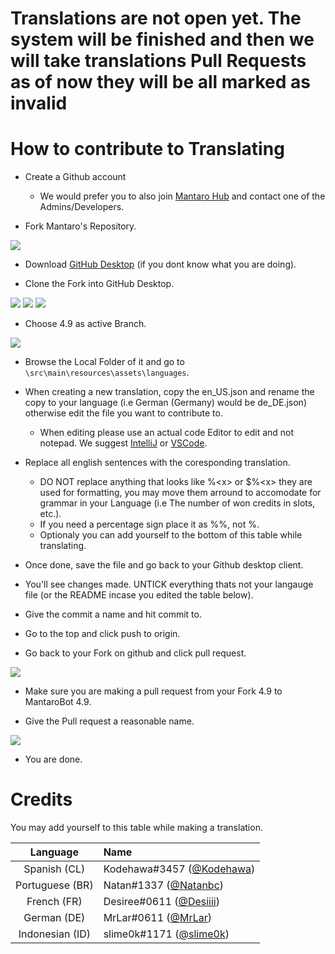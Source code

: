 # Translations are not open yet. The system will be finished and then we will take translations Pull Requests as of now they will be all marked as invalid
# How to contribute to Translating

 - Create a Github account
   - We would prefer you to also join [Mantaro Hub](https://discord.gg/ppKeqqh) and contact one of the Admins/Developers.

 - Fork Mantaro's Repository.

 ![](https://i.imgur.com/Zl7Sr70.png)

 - Download [GitHub Desktop](https://desktop.github.com/) (if you dont know what you are doing).

 - Clone the Fork into GitHub Desktop.

 ![](https://i.imgur.com/jpf8qmo.png)  ![](https://i.imgur.com/KgxBlB2.png) ![](https://i.imgur.com/LPihVzy.png)

 - Choose 4.9 as active Branch.

 ![](https://i.imgur.com/pFqFgh8.png)

 - Browse the Local Folder of it and go to `\src\main\resources\assets\languages`.

 - When creating a new translation, copy the en_US.json and rename the copy to your language (i.e German (Germany) would be de_DE.json) otherwise edit the file you want to contribute to.
    - When editing please use an actual code Editor to edit and not notepad. We suggest [IntelliJ](https://www.jetbrains.com/idea/) or [VSCode](https://code.visualstudio.com/).

 - Replace all english sentences with the coresponding translation.
   - DO NOT replace anything that looks like %\<x> or $%\<x> they are used for formatting, you may move them arround to accomodate for grammar in your Language (i.e The number of won credits in slots, etc.).
   - If you need a percentage sign place it as %%, not %.
   - Optionaly you can add yourself to the bottom of this table while translating.

 - Once done, save the file and go back to your Github desktop client.

 - You'll see changes made. UNTICK everything thats not your langauge file (or the README incase you edited the table below).

 - Give the commit a name and hit commit to.

 - Go to the top and click push to origin.

 - Go back to your Fork on github and click pull request.

 ![](https://i.imgur.com/HROt9B4.png)

 - Make sure you are making a pull request from your Fork 4.9 to MantaroBot 4.9.

 - Give the Pull request a reasonable name.

 ![](https://i.imgur.com/Y7sTIGw.png)

 - You are done.

# Credits
You may add yourself to this table while making a translation.

| Language | Name |
|:--------:|:-----|
| Spanish (CL) | Kodehawa#3457 ([@Kodehawa](https://github.com/Kodehawa)) |
| Portuguese (BR) | Natan#1337 ([@Natanbc](https://github.com/natanbc)) |
| French (FR) | Desiree#0611 ([@Desiiii](https://github.com/Desiiii)) |
| German (DE) | MrLar#0611 ([@MrLar](https://github.com/MrLar)) |
| Indonesian (ID) | slime0k#1171 ([@slime0k](https://github.com/slime0k))
